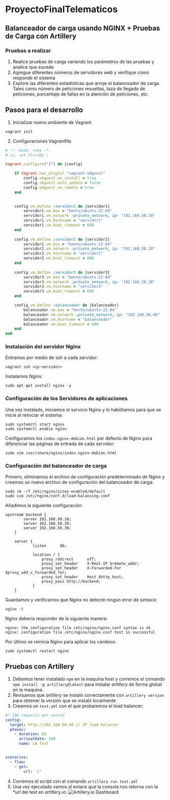 # ProyectoFinalTelematicos
## Balanceador de carga usando NGINX + Pruebas de Carga con Artillery

### Pruebas a realizar
1. Realice pruebas de carga variando los parámetros de las pruebas y analice que sucede
2. Agregue diferentes números de servidores web y verifique como responde el sistema
3. Explore las diferentes estadísticas que arroje el balanceador de carga. Tales como número de peticiones resueltas, taza de llegada de peticiones, porcentaje de fallas en la atención de peticiones, etc.

## Pasos para el desarrollo
1. Inicializar nuevo ambiente de Vagrant
```shell
vagrant init
```
2. Configuraciones Vagrantfile
```ruby
# -*- mode: ruby -*-
# vi: set ft=ruby :

Vagrant.configure("2") do |config|

	if Vagrant.has_plugin? "vagrant-vbguest"
		config.vbguest.no_install = true
		config.vbguest.auto_update = false
		config.vbguest.no_remote = true
	end

 		
	config.vm.define :servidor1 do |servidor1|
 		servidor1.vm.box = "bento/ubuntu-22.04"
 		servidor1.vm.network :private_network, ip: "192.168.50.10"
 		servidor1.vm.hostname = "servidor1"
		servidor1.vm.boot_timeout = 600
 	end
	
	config.vm.define :servidor2 do |servidor2|
 		servidor2.vm.box = "bento/ubuntu-22.04"
 		servidor2.vm.network :private_network, ip: "192.168.50.20"
 		servidor2.vm.hostname = "servidor2"
		servidor2.vm.boot_timeout = 600
 	end
 	
	config.vm.define :servidor3 do |servidor3|
 		servidor3.vm.box = "bento/ubuntu-22.04"
 		servidor3.vm.network :private_network, ip: "192.168.50.30"
 		servidor3.vm.hostname = "servidor3"
		servidor3.vm.boot_timeout = 600
 	end

	config.vm.define :balanceador do |balanceador|
 		balanceador.vm.box = "bento/ubuntu-22.04"
 		balanceador.vm.network :private_network, ip: "192.168.50.40"
 		balanceador.vm.hostname = "balanceador"
		balanceador.vm.boot_timeout = 600
 	end
end
```
### Instalación del servidor Nginx
Entramos por medio de ssh a cada servidor:
```shell
vagrant ssh <ip-servidor>
```
Instalamos Nginx:
```shell
sudo apt-get install nginx -y
```
### Configuración de los Servidores de aplicaciones
Una vez instalado, iniciamos el servicio Nginx y lo habilitamos para que se inicie al reiniciar el sistema:
```shell
sudo systemctl start nginx
sudo systemctl enable nginx
```
Configuramos los `index.nginx-debian.html` por defecto de Nginx para diferenciar las páginas de entrada de cada servidor:
```shell
sudo vim /usr/share/nginx/index.nginx-debian.html
```
### Configuración del balanceador de carga
Primero, eliminamos el archivo de configuración predeterminado de Nginx y creamos un nuevo archivo de configuración del balanceador de carga:
```shell
sudo rm -rf /etc/nginx/sites-enabled/default
sudo vim /etc/nginx/conf.d/load-balancing.conf
```
Añadimos la siguiente configuración:
```
upstream backend {
        server 192.168.50.10;
        server 192.168.50.20;
        server 192.168.50.30;
    }

    server {
            listen      80;

            location / {
                proxy_redirect      off;
                proxy_set_header    X-Real-IP $remote_addr;
                proxy_set_header    X-Forwarded-For $proxy_add_x_forwarded_for;
                proxy_set_header    Host $http_host;
                proxy_pass http://backend;
            }
    }
```
Guardamos y verificamos que Nginx no detecte ningún error de sintaxis:
```shell
nginx -t
```
Nginx debería responder de la siguiente manera:
```shell
nginx: the configuration file /etc/nginx/nginx.conf syntax is ok
nginx: configuration file /etc/nginx/nginx.conf test is successful
```
Por último se reinicia Nginx para aplicar los cambios:
```shell
sudo systemctl restart nginx
```
## Pruebas con Artillery
1. Debemos tener instalado `npm` en la maquina host y corremos el comando `npm install -g artillery@latest` para instalar *artillery* de forma global en la maquina.
2. Revisamos que *artillery* se instaló correctamente con `artillery version` para obtener la versión que se instaló localmente
3. Creamos un `test.yml` con el que probaremos el load balancer:
```yml
#* 100 requests per second
config:
  target: http://192.168.50.40 // IP load balancer
  phases:
    - duration: 60
      arrivalRate: 100
      name: LB Test 


scenarios:
  - flow:
    - get:
        url: '/'
```
4. Corremos el script con el comando `artillery run test.yml`
5. Una vez ejecutado vamos al enlace que la consola nos retorna con la **url* del test en *artillery.io*:
![Artillery.io Dashboard](https://github.com/JharlingRodriguez/ProyectoFinalTelematicos/assets/77818407/d7e215c7-7baf-4dfe-ad3e-95306cfd079b)
